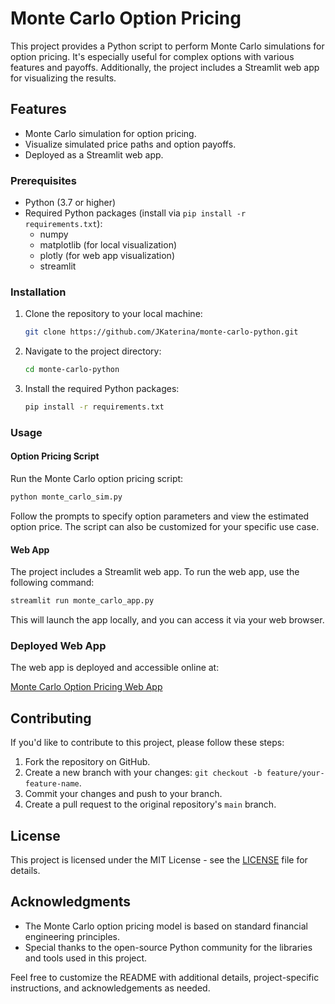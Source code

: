 # Monte Carlo Option Pricing

This project provides a Python script to perform Monte Carlo simulations for option pricing. It's especially useful for complex options with various features and payoffs. Additionally, the project includes a Streamlit web app for visualizing the results.

## Features

- Monte Carlo simulation for option pricing.
- Visualize simulated price paths and option payoffs.
- Deployed as a Streamlit web app.

### Prerequisites

- Python (3.7 or higher)
- Required Python packages (install via `pip install -r requirements.txt`):
  - numpy
  - matplotlib (for local visualization)
  - plotly (for web app visualization)
  - streamlit

### Installation

1. Clone the repository to your local machine:

   ```bash
   git clone https://github.com/JKaterina/monte-carlo-python.git
   ```

2. Navigate to the project directory:

   ```bash
   cd monte-carlo-python
   ```

3. Install the required Python packages:

   ```bash
   pip install -r requirements.txt
   ```

### Usage

#### Option Pricing Script

Run the Monte Carlo option pricing script:

```bash
python monte_carlo_sim.py
```

Follow the prompts to specify option parameters and view the estimated option price. The script can also be customized for your specific use case.

#### Web App

The project includes a Streamlit web app. To run the web app, use the following command:

```bash
streamlit run monte_carlo_app.py
```

This will launch the app locally, and you can access it via your web browser.

### Deployed Web App

The web app is deployed and accessible online at:

[Monte Carlo Option Pricing Web App](https://monte-carlo-python-dt2dhksgf6cyltzm3seiad.streamlit.app/)

## Contributing

If you'd like to contribute to this project, please follow these steps:

1. Fork the repository on GitHub.
2. Create a new branch with your changes: `git checkout -b feature/your-feature-name`.
3. Commit your changes and push to your branch.
4. Create a pull request to the original repository's `main` branch.

## License

This project is licensed under the MIT License - see the [LICENSE](LICENSE) file for details.

## Acknowledgments

- The Monte Carlo option pricing model is based on standard financial engineering principles.
- Special thanks to the open-source Python community for the libraries and tools used in this project.

Feel free to customize the README with additional details, project-specific instructions, and acknowledgements as needed.
